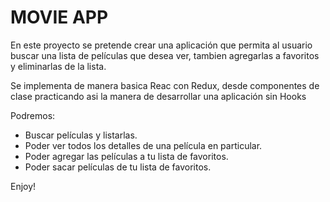 # MOVIE APP

En este proyecto se pretende crear una aplicación que permita al usuario buscar una lista de películas que desea ver,
tambien agregarlas a favoritos y eliminarlas de la lista.

Se implementa de manera basica Reac con Redux, desde componentes de clase practicando asi la manera de desarrollar una aplicación sin Hooks

Podremos:

* Buscar películas y listarlas.
* Poder ver todos los detalles de una película en particular.
* Poder agregar las películas a tu lista de favoritos.
* Poder sacar películas de tu lista de favoritos.

Enjoy!